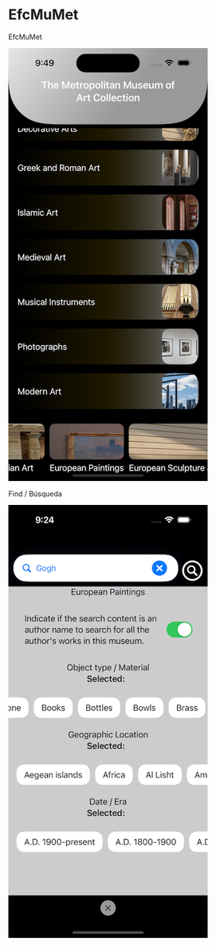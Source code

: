 # EfcMuMet
EfcMuMet

![Pantalla componente](/pantalla.png)

Find / Búsqueda

![Pantalla componente](/busqueda.png)
